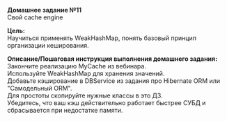 **Домашнее задание №11**  
Свой cache engine

**Цель:**  
Научиться применять WeakHashMap, понять базовый принцип организации кеширования.

**Описание/Пошаговая инструкция выполнения домашнего задания:**  
Закончите реализацию MyCache из вебинара.  
Используйте WeakHashMap для хранения значений.  
Добавьте кэширование в DBService из задания про Hibernate ORM или "Самодельный ORM".  
Для простоты скопируйте нужные классы в это ДЗ.  
Убедитесь, что ваш кэш действительно работает быстрее СУБД и сбрасывается при недостатке памяти.